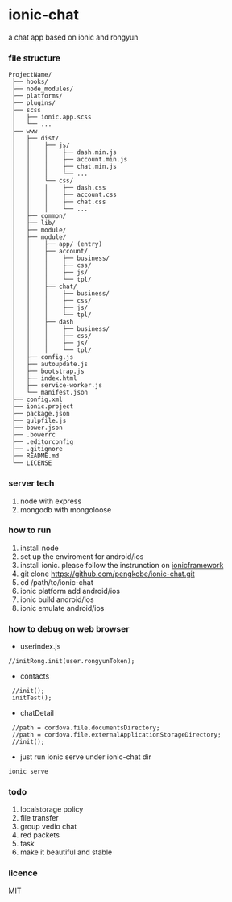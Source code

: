 # ionic-chat
a chat app based on ionic and rongyun


### file structure
   ```
   ProjectName/
    ├── hooks/
    ├── node_modules/  
    ├── platforms/ 
    ├── plugins/ 
    ├── scss
    │   ├── ionic.app.scss
    │   └── ...
    ├── www
    │   ├── dist/
    │   │    ├── js/
    │   │    │    ├── dash.min.js
    │   │    │    ├── account.min.js
    │   │    │    ├── chat.min.js
    │   │    │    └── ... 
    │   │    └── css/
    │   │    │    ├── dash.css
    │   │    │    ├── account.css
    │   │    │    ├── chat.css
    │   │    │    └── ... 
    │   ├── common/
    │   ├── lib/
    │   ├── module/
    │   ├── module/
    │   │    ├── app/ (entry)
    │   │    ├── account/ 
    │   │    │    ├── business/ 
    │   │    │    ├── css/
    │   │    │    ├── js/
    │   │    │    └── tpl/
    │   │    ├── chat/ 
    │   │    │    ├── business/ 
    │   │    │    ├── css/
    │   │    │    ├── js/
    │   │    │    └── tpl/
    │   │    ├── dash
    │   │    │    ├── business/ 
    │   │    │    ├── css/
    │   │    │    ├── js/
    │   │    │    └── tpl/
    │   ├── config.js 
    │   ├── autoupdate.js 
    │   ├── bootstrap.js 
    │   ├── index.html
    │   ├── service-worker.js
    │   └── manifest.json 
    ├── config.xml
    ├── ionic.project
    ├── package.json
    ├── gulpfile.js
    ├── bower.json
    ├── .bowerrc
    ├── .editorconfig
    ├── .gitignore
    ├── README.md
    └── LICENSE
   ```

### server tech
1. node with express
2. mongodb with mongoloose

### how to run
1. install node
2. set up the enviroment for android/ios
3. install ionic. please follow the instrunction on [ionicframework](http://ionicframework.com/getting-started/)
4. git clone https://github.com/pengkobe/ionic-chat.git
5. cd /path/to/ionic-chat
6. ionic platform add android/ios
7. ionic build  android/ios
8. ionic emulate  android/ios


### how to debug on web browser
+ userindex.js
```
//initRong.init(user.rongyunToken);
```
  
+ contacts
```
 //init();
 initTest();
```
    
+ chatDetail
```
 //path = cordova.file.documentsDirectory;
 //path = cordova.file.externalApplicationStorageDirectory;
 //init();
```
  
+ just run ionic serve under ionic-chat dir
```
ionic serve 
```

### todo
1. localstorage policy
2. file transfer
3. group vedio chat
4. red packets
5. task
4. make it beautiful and stable

### licence
MIT
